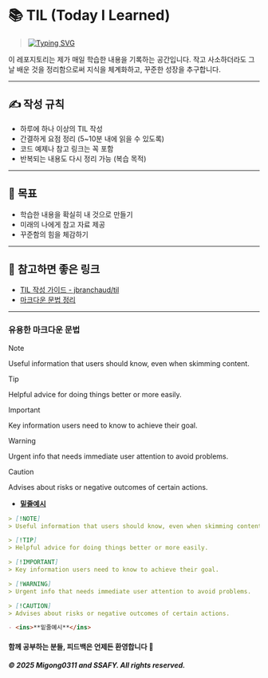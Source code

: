 # 📚 TIL (Today I Learned)

> [![Typing SVG](https://readme-typing-svg.demolab.com?font=Fira+Code&weight=600&duration=7000&pause=800&color=15F71B&width=435&lines=A+daily+journey+of+learning+and+growth)](https://git.io/typing-svg)

이 레포지토리는 제가 매일 학습한 내용을 기록하는 공간입니다. 작고 사소하더라도 그날 배운 것을 정리함으로써 지식을 체계화하고, 꾸준한 성장을 추구합니다.

---

## ✍️ 작성 규칙

- 하루에 하나 이상의 TIL 작성
- 간결하게 요점 정리 (5~10분 내에 읽을 수 있도록)
- 코드 예제나 참고 링크는 꼭 포함
- 반복되는 내용도 다시 정리 가능 (복습 목적)

---

## 🌱 목표

- 학습한 내용을 확실히 내 것으로 만들기
- 미래의 나에게 참고 자료 제공
- 꾸준함의 힘을 체감하기

---

## 📌 참고하면 좋은 링크

- [TIL 작성 가이드 - jbranchaud/til](https://github.com/jbranchaud/til)
- [마크다운 문법 정리](https://guides.github.com/features/mastering-markdown/)

---
### 유용한 마크다운 문법

> [!NOTE]
> Useful information that users should know, even when skimming content.

> [!TIP]
> Helpful advice for doing things better or more easily.

> [!IMPORTANT]
> Key information users need to know to achieve their goal.

> [!WARNING]
> Urgent info that needs immediate user attention to avoid problems.

> [!CAUTION]
> Advises about risks or negative outcomes of certain actions.

- <ins>**밑줄예시**</ins>
```markdown
> [!NOTE]
> Useful information that users should know, even when skimming content.

> [!TIP]
> Helpful advice for doing things better or more easily.

> [!IMPORTANT]
> Key information users need to know to achieve their goal.

> [!WARNING]
> Urgent info that needs immediate user attention to avoid problems.

> [!CAUTION]
> Advises about risks or negative outcomes of certain actions.

- <ins>**밑줄예시**</ins>
```
#### 함께 공부하는 분들, 피드백은 언제든 환영합니다 🙌

##### © 2025 Migong0311 and SSAFY. All rights reserved.
